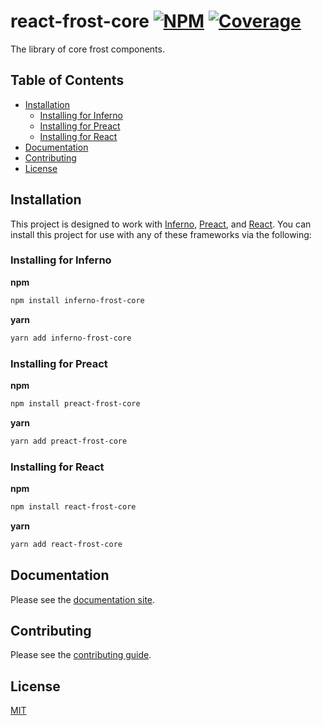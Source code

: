 # react-frost-core [![NPM][npm-img]][npm-url] [![Coverage][cov-img]][cov-url]

The library of core frost components.

## Table of Contents

*   [Installation](#installation)
    *   [Installing for Inferno](#installing-for-inferno)
    *   [Installing for Preact](#installing-for-preact)
    *   [Installing for React](#installing-for-react)
*   [Documentation](#documentation)
*   [Contributing](#contributing)
*   [License](#license)

## Installation

This project is designed to work with [Inferno](inferno), [Preact](preact), and [React](react). You can install this project for use with any of these frameworks via the following:

### Installing for Inferno

**npm**

```bash
npm install inferno-frost-core
```

**yarn**

```bash
yarn add inferno-frost-core
```

### Installing for Preact

**npm**

```bash
npm install preact-frost-core
```

**yarn**

```bash
yarn add preact-frost-core
```

### Installing for React

**npm**

```bash
npm install react-frost-core
```

**yarn**

```bash
yarn add react-frost-core
```

## Documentation

Please see the [documentation site][docs].

## Contributing

Please see the [contributing guide](CONTRIBUTING.md).

## License

[MIT](LICENSE.md)

[cov-img]: https://img.shields.io/codecov/c/github/dogma-io/react-frost-core.svg "Code Coverage"
[cov-url]: https://codecov.io/gh/dogma-io/react-frost-core
[docs]: http://www.dogma.io/react-frost-core/
[npm-img]: https://img.shields.io/npm/v/react-frost-core.svg "NPM Version"
[npm-url]: https://www.npmjs.com/package/react-frost-core
